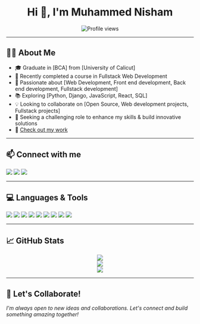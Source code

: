 <h1 align="center">Hi 👋, I'm Muhammed Nisham</h1>
<p align="center">
  <img src="https://komarev.com/ghpvc/?username=MuhammedNisham&label=Profile%20views&color=0e75b6&style=flat" alt="Profile views"/>
</p>

---

## 🧑‍💼 About Me

- 🎓 Graduate in [BCA] from [University of Calicut]
- 🏅 Recently completed a course in Fullstack Web Development
- 🤖 Passionate about [Web Development, Front end development, Back end development, Fullstack development]
- 📚 Exploring [Python, Django, JavaScript, React, SQL]
- 💡 Looking to collaborate on [Open Source, Web development projects, Fullstack projects]
- 🚀 Seeking a challenging role to enhance my skills & build innovative solutions
- 🔗 [Check out my work](#) <!-- Replace # with your portfolio link -->

---

## 📫 Connect with me

<a href="mailto:nishamovingal602@gmail.com"><img src="https://img.shields.io/badge/Gmail-D14836?style=flat&logo=gmail&logoColor=white"/></a>
<a href="https://linkedin.com/in/muhammed-nisham-o-n-590997292/"><img src="https://img.shields.io/badge/LinkedIn-0077B5?style=flat&logo=linkedin&logoColor=white"/></a>
<a href="https://instagram.com/nishamm._/"><img src="https://img.shields.io/badge/Instagram-E4405F?style=flat&logo=instagram&logoColor=white"/></a>
<!-- Add more as needed -->

---

## 💻 Languages & Tools
<p>
  <img src="https://img.shields.io/badge/Python-3776AB?style=flat&logo=python&logoColor=white"/>
  <img src="https://img.shields.io/badge/Django-092E20?style=flat&logo=django&logoColor=white"/>
  <img src="https://img.shields.io/badge/HTML5-E34F26?style=flat&logo=html5&logoColor=white"/>
  <img src="https://img.shields.io/badge/CSS3-1572B6?style=flat&logo=css3&logoColor=white"/>
  <img src="https://img.shields.io/badge/JavaScript-F7DF1E?style=flat&logo=javascript&logoColor=black"/>
  <img src="https://img.shields.io/badge/React-20232A?style=flat&logo=react&logoColor=61DAFB"/>
  <img src="https://img.shields.io/badge/Bootstrap-563D7C?style=flat&logo=bootstrap&logoColor=white"/>
  <img src="https://img.shields.io/badge/MySQL-4479A1?style=flat&logo=mysql&logoColor=white"/>
  <img src="https://img.shields.io/badge/SQLite-003B57?style=flat&logo=sqlite&logoColor=white"/>
  <!-- Add more badges for your skills -->
</p>

---

## 📈 GitHub Stats

<p align="center">
  <img src="https://github-readme-streak-stats.herokuapp.com?user=MuhammedNisham&theme=dark"/>
  <br>
  <img src="https://github-readme-stats.vercel.app/api?username=MuhammedNisham&show_icons=true&theme=dark"/>
  <br>
  <img src="https://github-readme-stats.vercel.app/api/top-langs/?username=MuhammedNisham&layout=compact&theme=dark"/>
</p>

---

## 🤝 Let's Collaborate!

*I'm always open to new ideas and collaborations. Let's connect and build something amazing together!*
